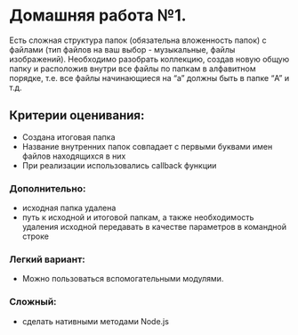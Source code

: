 # Домашняя работа №1.

Есть сложная структура папок (обязательна вложенность папок) с файлами (тип файлов на ваш выбор - музыкальные, файлы изображений). Необходимо разобрать коллекцию, создав новую общую папку и расположив внутри все файлы по папкам в алфавитном порядке, т.е. все файлы начинающиеся на “a” должны быть в папке “A” и т.д.

## Критерии оценивания:
- Создана итоговая папка
- Название внутренних папок совпадает с первыми буквами имен файлов находящихся в них
- При реализации использовались callback функции

### Дополнительно:
- исходная папка удалена
- путь к исходной и итоговой папкам, а также необходимость удаления исходной передавать в качестве параметров в командной строке

### Легкий вариант:
- Можно пользоваться вспомогательными модулями.

### Сложный:
- сделать нативными методами Node.js
